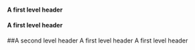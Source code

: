 #### A first level header
#### A first level header
##A second level header
A first level header
A first level header
